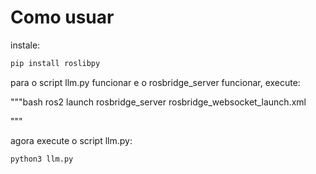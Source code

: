 # Como usuar

instale:

```bash
pip install roslibpy
```

para o script llm.py funcionar e o rosbridge_server funcionar, execute:


"""bash
ros2 launch rosbridge_server rosbridge_websocket_launch.xml
<!-- ros2 run tf2_web_republisher tf2_web_republisher -->
"""

agora execute o script llm.py:

```bash
python3 llm.py
```
